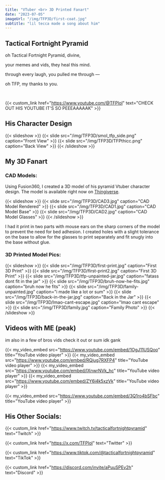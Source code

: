 ```yaml
---
title: "VTuber <br> 3D Printed Fanart"
date: "2023-07-05"
imageUrl: "/img/TFP3D/first-coat.jpg"
subtitle: "lil tecca made a song about him"
---
```


## Tactical Fortnight Pyramid

oh Tactical Fortnight Pyramid, divine,

your memes and vids, they heal this mind.

through every laugh, you pulled me through —

oh TFP, my thanks to you.

<br>

{{< custom_link href="https://www.youtube.com/@TFPlol" text="CHECK OUT HIS YOUTUBE IT'S SO PEEEAAAAAK" >}}

## His Character Design
{{< slideshow >}}
  {{< slide src="/img/TFP3D/smol_tfp_side.png" caption="Front View" >}} 
  {{< slide src="/img/TFP3D/TFPthicc.png" caption="Back View" >}}
{{< /slideshow >}}

## My 3D Fanart

### CAD Models:
Using Fusion360, I created a 3D model of his pyramid Vtuber character design. The model
is available right now on [Thingiverse](https://www.thingiverse.com/thing:6110159).

{{< slideshow >}}
  {{< slide src="/img/TFP3D/CAD3.jpg" caption="CAD Model Rendered" >}}
  {{< slide src="/img/TFP3D/CAD1.jpg" caption="CAD Model Base" >}} 
  {{< slide src="/img/TFP3D/CAD2.jpg" caption="CAD Model Glasses" >}}
{{< /slideshow >}}

I had it print in two parts with mouse ears on the sharp corners of the model to prevent
the need for bed adhesion. I created holes with a slight tolerance on the base to 
allow for the glasses to print separately and fit snugly into the base without glue.

### 3D Printed Model Pics:
{{< slideshow >}}
  {{< slide src="/img/TFP3D/first-print.jpg" caption="First 3D Print" >}} 
  {{< slide src="/img/TFP3D/first-print2.jpg" caption="First 3D Print" >}}
  {{< slide src="/img/TFP3D/tfp-unpainted-jar.jpg" caption="fatass dont fit in the jar" >}}
  {{< slide src="/img/TFP3D/bruh-now-he-fits.jpg" caption="bruh now he fits" >}}
  {{< slide src="/img/TFP3D/family-unpainted.jpg" caption="i made like a lot or sum" >}}
  {{< slide src="/img/TFP3D/back-in-the-jar.jpg" caption="Back in the Jar" >}}
  {{< slide src="/img/TFP3D/lmao-cant-escape.jpg" caption="lmao cant escape" >}}
  {{< slide src="/img/TFP3D/family.jpg" caption="Family Photo" >}}
{{< /slideshow >}}

## Videos with ME (peak)
im also in a few of bros vids check it out or sum idk gank

{{< my_video_embed src="https://www.youtube.com/embed/1OgJ11USQoo" title="YouTube video player" >}}
{{< my_video_embed src="https://www.youtube.com/embed/RQjug7RXFP4" title="YouTube video player" >}}
{{< my_video_embed src="https://www.youtube.com/embed/IXnwrNVk_hc" title="YouTube video player" >}}
{{< my_video_embed src="https://www.youtube.com/embed/ZY6i4k5xzVk" title="YouTube video player" >}}
<!-- {{< my_video_embed src="https://www.youtube.com/embed/k-wFY965Pyo" title="YouTube video player" >}} -->
{{< my_video_embed src="https://www.youtube.com/embed/3Q1ro4bSFbc" title="YouTube video player" >}}

## His Other Socials:

{{< custom_link href="https://www.twitch.tv/tacticalfortnightpyramid" text="Twitch" >}}

{{< custom_link href="https://x.com/TFPlol" text="Twitter" >}}

{{< custom_link href="https://www.tiktok.com/@tacticalfortnightpyramid" text="TikTok" >}}

{{< custom_link href="https://discord.com/invite/aPuuSPEv2h" text="Discord" >}}